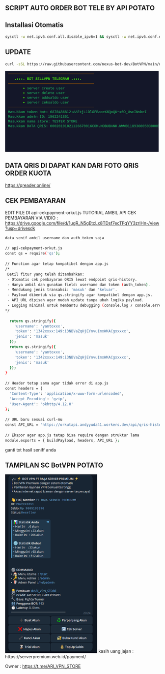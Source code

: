 ## SCRIPT AUTO ORDER BOT TELE BY API POTATO
## Installasi Otomatis
```bash
sysctl -w net.ipv6.conf.all.disable_ipv6=1 && sysctl -w net.ipv6.conf.default.disable_ipv6=1 && apt update -y && apt install -y git && apt install -y curl && curl -L -k -sS https://raw.githubusercontent.com/nexus-bot-dev/BotVPN/main/start -o start && bash start sellvpn && [ $? -eq 0 ] && rm -f start
```
## UPDATE
```bash
curl -sSL https://raw.githubusercontent.com/nexus-bot-dev/BotVPN/main/update.sh -o update.sh && chmod +x update.sh && bash update.sh
```
<img src="./ss.png" alt="image" width="500"/>

## DATA QRIS DI DAPAT KAN DARI FOTO QRIS ORDER KUOTA
https://qreader.online/

## CEK PEMBAYARAN 
EDIT FILE DI api-cekpayment-orkut.js
TUTORIAL AMBIL API CEK PEMBAYARAN VIA VIDIO : https://drive.google.com/file/d/1ugR_N5gEtcLx8TDsf7ecTFqYY3zrlHn-/view?usp=drivesdk
```bash
data senif ambil username dan auth_token saja

// api-cekpayment-orkut.js
const qs = require('qs');

// Function agar tetap kompatibel dengan app.js
/*
 Detil fitur yang telah ditambahkan:
 - Otomatis cek pembayaran QRIS lewat endpoint qris-history.
 - Hanya ambil dan gunakan field: username dan token (auth_token).
 - Mendukung jenis transaksi: 'masuk' dan 'keluar'.
 - Payload dibentuk via qs.stringify agar kompatibel dengan app.js.
 - API_URL dipisah agar mudah update tanpa ubah logika payload.
 - Logging minimal untuk membantu debugging (console.log / console.error).
*/
 
  return qs.stringify({
    'username': 'yantoxxx',
    'token': '1342xxxx:149:i3NBVaZqHjEYnvuImxWKACgxxxxx',
    'jenis': 'masuk'
  });
  return qs.stringify({
    'username': 'yantoxxx',
    'token': '1342xxxx:149:i3NBVaZqHjEYnvuImxWKACgxxxxx',
    'jenis': 'masuk'
  });
}

// Header tetap sama agar tidak error di app.js
const headers = {
  'Content-Type': 'application/x-www-form-urlencoded',
  'Accept-Encoding': 'gzip',
  'User-Agent': 'okhttp/4.12.0'
};

// URL baru sesuai curl-mu
const API_URL = 'https://orkutapi.andyyuda41.workers.dev/api/qris-history';

// Ekspor agar app.js tetap bisa require dengan struktur lama
module.exports = { buildPayload, headers, API_URL };
```
ganti txt hasil seniff anda

## TAMPILAN SC BotVPN POTATO 
<img src="./ss2.png" alt="image" width="300"/>
kasih uang jajan : https://serverpremium.web.id/payment/

Owner : https://t.me/ARI_VPN_STORE
